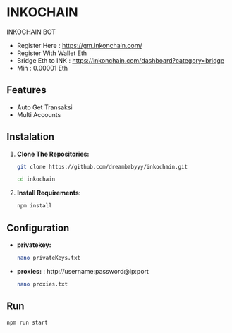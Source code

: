 # INKOCHAIN
INKOCHAIN BOT

- Register Here : https://gm.inkonchain.com/
- Register With Wallet Eth
- Bridge Eth to INK : https://inkonchain.com/dashboard?category=bridge
- Min : 0.00001 Eth 

## Features
  - Auto Get Transaksi
  - Multi Accounts

## Instalation

1. **Clone The Repositories:**
   ```bash
   git clone https://github.com/dreambabyyy/inkochain.git
   ```
   ```bash
   cd inkochain
   ```

2. **Install Requirements:**
   ```bash
   npm install
   ```

## Configuration

- **privatekey:**
  ```bash
  nano privateKeys.txt
  ```

- **proxies:** : http://username:password@ip:port 
  ```bash
  nano proxies.txt
  ```


## Run

```bash
npm run start
```
